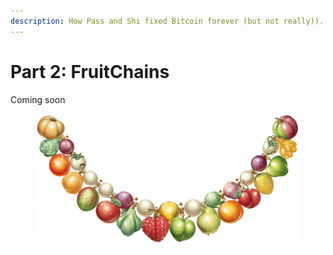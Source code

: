 ```yaml
---
description: How Pass and Shi fixed Bitcoin forever (but not really)).
---
```


# Part 2: FruitChains

Coming soon

<figure><img src="../../.gitbook/assets/image (6) (1).png" alt=""><figcaption></figcaption></figure>


